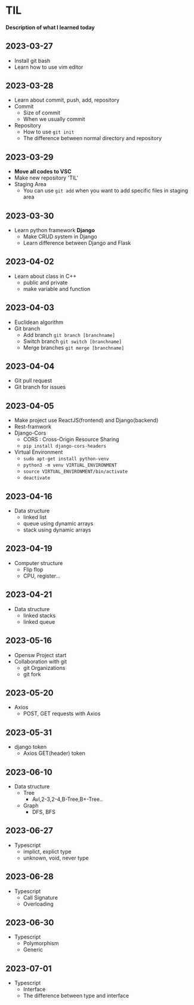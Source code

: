 # TIL
#### Description of what I learned today

## 2023-03-27
- Install git bash
- Learn how to use vim editor

## 2023-03-28
- Learn about commit, push, add, repository
- Commit
  - Size of commit
  - When we usually commit
- Repository
  - How to use `git init`
  - The difference between normal directory and repository

## 2023-03-29
- **Move all codes to VSC**
- Make new repository 'TIL'
- Staging Area
  - You can use `git add` when you want to add specific files in staging area

## 2023-03-30
- Learn python framework **Django**
  - Make CRUD system in Django
  - Learn difference between Django and Flask

## 2023-04-02
- Learn about class in C++
  - public and private
  - make variable and function

## 2023-04-03
- Euclidean algorithm
- Git branch
  - Add branch `git branch [branchname]`
  - Switch branch `git switch [branchname]`
  - Merge branches `git merge [branchname]` 

## 2023-04-04
- Git pull request
- Git branch for issues

## 2023-04-05
- Make project use ReactJS(frontend) and Django(backend)
- Rest-framwork
- Django-Cors
  - CORS : Cross-Origin Resource Sharing
  - `pip install django-cors-headers`
- Virtual Environment
  - `sudo apt-get install python-venv`
  - `python3 -m venv VIRTUAL_ENVIRONMENT`
  - `source VIRTUAL_ENVIRONMENT/bin/activate`
  - `deactivate`

## 2023-04-16
- Data structure
  - linked list
  - queue using dynamic arrays
  - stack using dynamic arrays
  
## 2023-04-19
- Computer structure
  - Flip flop
  - CPU, register...

## 2023-04-21
- Data structure
  - linked stacks
  - linked queue

## 2023-05-16
- Opensw Project start
- Collaboration with git
  - git Organizations
  - git fork

## 2023-05-20
- Axios
  - POST, GET requests with Axios

## 2023-05-31
- django token
  - Axios GET(header) token

## 2023-06-10
- Data structure
  - Tree
    - Avl,2-3,2-4,B-Tree,B+-Tree..
  - Graph
    - DFS, BFS

## 2023-06-27
- Typescript
  - implict, explict type
  - unknown, void, never type

## 2023-06-28
- Typescript
  - Call Signature
  - Overloading

## 2023-06-30
- Typescript
  - Polymorphism
  - Generic

## 2023-07-01
- Typescript
  - Interface
  - The difference between type and interface
